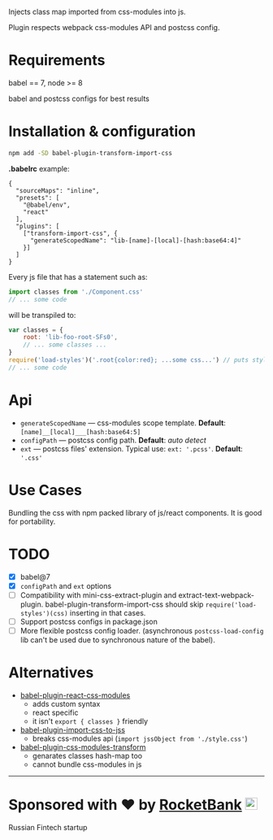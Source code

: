 Injects class map imported from css-modules into js.

Plugin respects webpack css-modules API and postcss config.

# Requirements
babel == 7, node >= 8

babel and postcss configs for best results

# Installation & configuration
```sh
npm add -SD babel-plugin-transform-import-css
```

**.babelrc** example:
```json5
{
  "sourceMaps": "inline",
  "presets": [
    "@babel/env",
    "react"
  ],
  "plugins": [
    ["transform-import-css", {
      "generateScopedName": "lib-[name]-[local]-[hash:base64:4]"
    }]
  ]
}
```

Every js file that has a statement such as:

```js
import classes from './Component.css'
// ... some code
```

will be transpiled to:

```js
var classes = {
    root: 'lib-foo-root-SFs0',
    // ... some classes ...
}
require('load-styles')('.root{color:red}; ...some css...') // puts styles into the head
// ... some code
```

# Api
- `generateScopedName` — css-modules scope template. **Default**: `[name]__[local]___[hash:base64:5]`
- `configPath` — postcss config path. **Default**: _auto detect_
- `ext` — postcss files' extension. Typical use: `ext: '.pcss'`. **Default**: `'.css'`

# Use Cases

Bundling the css with npm packed library of js/react components.
It is good for portability.

# TODO
- [x] babel@7
- [x] `configPath` and `ext` options
- [ ] Compatibility with mini-css-extract-plugin and extract-text-webpack-plugin.
  babel-plugin-transform-import-css should skip `require('load-styles')(css)` inserting in that cases.
- [ ] Support postcss configs in package.json
- [ ] More flexible postcss config loader.
  (asynchronous `postcss-load-config` lib can't be used due to synchronous nature of the babel).

# Alternatives
- [babel-plugin-react-css-modules](https://github.com/gajus/babel-plugin-react-css-modules)
  - adds custom syntax
  - react specific
  - it isn't `export { classes }` friendly
- [babel-plugin-import-css-to-jss](https://github.com/websecurify/babel-plugin-import-css-to-jss)
  - breaks css-modules api (`import jssObject from './style.css'`)
- [babel-plugin-css-modules-transform](https://github.com/michalkvasnicak/babel-plugin-css-modules-transform)
  - genarates classes hash-map too
  - cannot bundle css-modules in js


----

# Sponsored with ❤️ by <a href="https://rocketbank.ru">RocketBank</a> <img src="https://user-images.githubusercontent.com/6201068/41535008-57abc544-7309-11e8-9259-4b38bc1e7370.png" width="24"/>
Russian Fintech startup
